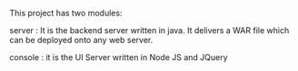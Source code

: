 This project has two modules:

server : It is the backend server written in java. It delivers a WAR file which can be deployed onto any web server.

console : it is the UI Server written in Node JS and JQuery
